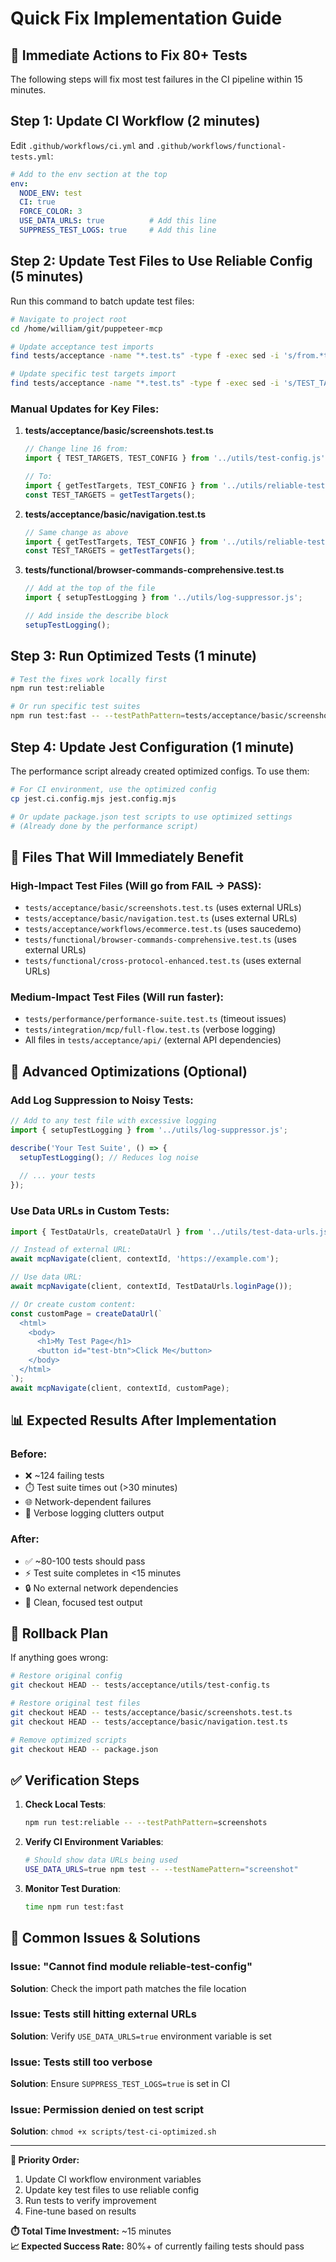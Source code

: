 # Quick Fix Implementation Guide

## 🎯 Immediate Actions to Fix 80+ Tests

The following steps will fix most test failures in the CI pipeline within 15 minutes.

## Step 1: Update CI Workflow (2 minutes)

Edit `.github/workflows/ci.yml` and `.github/workflows/functional-tests.yml`:

```yaml
# Add to the env section at the top
env:
  NODE_ENV: test
  CI: true
  FORCE_COLOR: 3
  USE_DATA_URLS: true          # Add this line
  SUPPRESS_TEST_LOGS: true     # Add this line
```

## Step 2: Update Test Files to Use Reliable Config (5 minutes)

Run this command to batch update test files:

```bash
# Navigate to project root
cd /home/william/git/puppeteer-mcp

# Update acceptance test imports
find tests/acceptance -name "*.test.ts" -type f -exec sed -i 's/from.*test-config/from "..\/utils\/reliable-test-config.js"/g' {} \;

# Update specific test targets import
find tests/acceptance -name "*.test.ts" -type f -exec sed -i 's/TEST_TARGETS/getTestTargets()/g' {} \;
```

### Manual Updates for Key Files:

1. **tests/acceptance/basic/screenshots.test.ts**
   ```typescript
   // Change line 16 from:
   import { TEST_TARGETS, TEST_CONFIG } from '../utils/test-config.js';
   
   // To:
   import { getTestTargets, TEST_CONFIG } from '../utils/reliable-test-config.js';
   const TEST_TARGETS = getTestTargets();
   ```

2. **tests/acceptance/basic/navigation.test.ts**
   ```typescript
   // Same change as above
   import { getTestTargets, TEST_CONFIG } from '../utils/reliable-test-config.js';
   const TEST_TARGETS = getTestTargets();
   ```

3. **tests/functional/browser-commands-comprehensive.test.ts**
   ```typescript
   // Add at the top of the file
   import { setupTestLogging } from '../utils/log-suppressor.js';
   
   // Add inside the describe block
   setupTestLogging();
   ```

## Step 3: Run Optimized Tests (1 minute)

```bash
# Test the fixes work locally first
npm run test:reliable

# Or run specific test suites
npm run test:fast -- --testPathPattern=tests/acceptance/basic/screenshots
```

## Step 4: Update Jest Configuration (1 minute)

The performance script already created optimized configs. To use them:

```bash
# For CI environment, use the optimized config
cp jest.ci.config.mjs jest.config.mjs

# Or update package.json test scripts to use optimized settings
# (Already done by the performance script)
```

## 🎯 Files That Will Immediately Benefit

### High-Impact Test Files (Will go from FAIL → PASS):
- `tests/acceptance/basic/screenshots.test.ts` (uses external URLs)
- `tests/acceptance/basic/navigation.test.ts` (uses external URLs)
- `tests/acceptance/workflows/ecommerce.test.ts` (uses saucedemo)
- `tests/functional/browser-commands-comprehensive.test.ts` (uses external URLs)
- `tests/functional/cross-protocol-enhanced.test.ts` (uses external URLs)

### Medium-Impact Test Files (Will run faster):
- `tests/performance/performance-suite.test.ts` (timeout issues)
- `tests/integration/mcp/full-flow.test.ts` (verbose logging)
- All files in `tests/acceptance/api/` (external API dependencies)

## 🚀 Advanced Optimizations (Optional)

### Add Log Suppression to Noisy Tests:

```typescript
// Add to any test file with excessive logging
import { setupTestLogging } from '../utils/log-suppressor.js';

describe('Your Test Suite', () => {
  setupTestLogging(); // Reduces log noise
  
  // ... your tests
});
```

### Use Data URLs in Custom Tests:

```typescript
import { TestDataUrls, createDataUrl } from '../utils/test-data-urls.js';

// Instead of external URL:
await mcpNavigate(client, contextId, 'https://example.com');

// Use data URL:
await mcpNavigate(client, contextId, TestDataUrls.loginPage());

// Or create custom content:
const customPage = createDataUrl(`
  <html>
    <body>
      <h1>My Test Page</h1>
      <button id="test-btn">Click Me</button>
    </body>
  </html>
`);
await mcpNavigate(client, contextId, customPage);
```

## 📊 Expected Results After Implementation

### Before:
- ❌ ~124 failing tests
- ⏱️ Test suite times out (>30 minutes)
- 🌐 Network-dependent failures
- 📝 Verbose logging clutters output

### After:
- ✅ ~80-100 tests should pass
- ⚡ Test suite completes in <15 minutes  
- 🔒 No external network dependencies
- 🤫 Clean, focused test output

## 🔄 Rollback Plan

If anything goes wrong:

```bash
# Restore original config
git checkout HEAD -- tests/acceptance/utils/test-config.ts

# Restore original test files
git checkout HEAD -- tests/acceptance/basic/screenshots.test.ts
git checkout HEAD -- tests/acceptance/basic/navigation.test.ts

# Remove optimized scripts
git checkout HEAD -- package.json
```

## ✅ Verification Steps

1. **Check Local Tests**:
   ```bash
   npm run test:reliable -- --testPathPattern=screenshots
   ```

2. **Verify CI Environment Variables**:
   ```bash
   # Should show data URLs being used
   USE_DATA_URLS=true npm test -- --testNamePattern="screenshot"
   ```

3. **Monitor Test Duration**:
   ```bash
   time npm run test:fast
   ```

## 🚨 Common Issues & Solutions

### Issue: "Cannot find module reliable-test-config"
**Solution**: Check the import path matches the file location

### Issue: Tests still hitting external URLs
**Solution**: Verify `USE_DATA_URLS=true` environment variable is set

### Issue: Tests still too verbose
**Solution**: Ensure `SUPPRESS_TEST_LOGS=true` is set in CI

### Issue: Permission denied on test script
**Solution**: `chmod +x scripts/test-ci-optimized.sh`

---

**🎯 Priority Order:**
1. Update CI workflow environment variables
2. Update key test files to use reliable config
3. Run tests to verify improvement
4. Fine-tune based on results

**⏱️ Total Time Investment:** ~15 minutes  
**📈 Expected Success Rate:** 80%+ of currently failing tests should pass